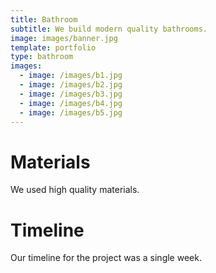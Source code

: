 ```yaml
---
title: Bathroom
subtitle: We build modern quality bathrooms.
image: images/banner.jpg
template: portfolio
type: bathroom
images:
  - image: /images/b1.jpg
  - image: /images/b2.jpg
  - image: /images/b3.jpg
  - image: /images/b4.jpg
  - image: /images/b5.jpg
---
```


# Materials

We used high quality materials.

# Timeline

Our timeline for the project was a single week.
